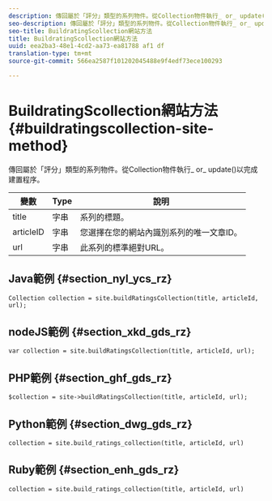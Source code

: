 ```yaml
---
description: 傳回屬於「評分」類型的系列物件。從Collection物件執行_ or_ update()以完成建置程序。
seo-description: 傳回屬於「評分」類型的系列物件。從Collection物件執行_ or_ update()以完成建置程序。
seo-title: BuildratingScollection網站方法
title: BuildratingScollection網站方法
uuid: eea2ba3-48e1-4cd2-aa73-ea81788 af1 df
translation-type: tm+mt
source-git-commit: 566ea2587f101202045488e9f4edf73ece100293

---
```



# BuildratingScollection網站方法{#buildratingscollection-site-method}

傳回屬於「評分」類型的系列物件。從Collection物件執行_ or_ update()以完成建置程序。

| 變數 | Type | 說明 |
|--- |--- |--- |
| title | 字串 | 系列的標題。 |
| articleID | 字串 | 您選擇在您的網站內識別系列的唯一文章ID。 |
| url | 字串 | 此系列的標準絕對URL。 |

## Java範例 {#section_nyl_ycs_rz}

```
Collection collection = site.buildRatingsCollection(title, articleId, url); 
```

## nodeJS範例 {#section_xkd_gds_rz}

```
var collection = site.buildRatingsCollection(title, articleId, url); 
```

## PHP範例 {#section_ghf_gds_rz}

```
$collection = site->buildRatingsCollection(title, articleId, url); 
```

## Python範例 {#section_dwg_gds_rz}

```
collection = site.build_ratings_collection(title, articleId, url) 
```

## Ruby範例 {#section_enh_gds_rz}

```
collection = site.build_ratings_collection(title, articleId, url) 
```

